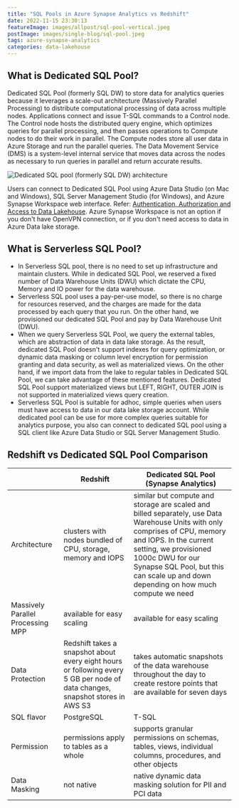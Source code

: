 ```yaml
---
title: "SQL Pools in Azure Synapse Analytics vs Redshift"
date: 2022-11-15 23:30:13
featureImage: images/allpost/sql-pool-vertical.jpeg
postImage: images/single-blog/sql-pool.jpeg
tags: azure-synapse-analytics
categories: data-lakehouse
---
```


## What is Dedicated SQL Pool?

 Dedicated SQL Pool (formerly SQL DW) to store data for analytics queries because it leverages a scale-out architecture (Massively Parallel Processing) to distribute computational processing of data across multiple nodes. Applications connect and issue T-SQL commands to a Control node. The Control node hosts the distributed query engine, which optimizes queries for parallel processing, and then passes operations to Compute nodes to do their work in parallel. The Compute nodes store all user data in Azure Storage and run the parallel queries. The Data Movement Service (DMS) is a system-level internal service that moves data across the nodes as necessary to run queries in parallel and return accurate results. 

![Dedicated SQL pool (formerly SQL DW) architecture](https://docs.microsoft.com/en-us/azure/synapse-analytics/sql-data-warehouse/media/massively-parallel-processing-mpp-architecture/massively-parallel-processing-mpp-architecture.png)


Users can connect to Dedicated SQL Pool using Azure Data Studio (on Mac and Windows), SQL Server Management Studio (for Windows), and Azure Synapse Workspace web interface. Refer: [Authentication, Authorization and Access to Data Lakehouse](/Data-Lakehouse/Authentication,-Authorization-and-Access-to-Data-Lakehouse). Azure Synapse Workspace is not an option if you don't have OpenVPN connection, or if you don't need access to data in Azure Data lake storage. 

## What is Serverless SQL Pool?
* In Serverless SQL pool, there is no need to set up infrastructure and maintain clusters. While in dedicated SQL Pool, we reserved a fixed number of Data Warehouse Units (DWU) which dictate the CPU, Memory and IO power for the data warehouse.
* Serverless SQL pool uses a pay-per-use model, so there is no charge for resources reserved, and the charges are made for the data processed by each query that you run. On the other hand, we provisioned our dedicated SQL Pool and pay by Data Warehouse Unit (DWU). 
* When we query Serverless SQL Pool, we query the external tables, which are abstraction of data in data lake storage. As the result, dedicated SQL Pool doesn't support indexes for query optimization, or dynamic data masking or column level encryption for permission granting and data security, as well as materialized views. On the other hand, if we import data from the lake to regular tables in Dedicated SQL Pool, we can take advantage of these mentioned features. Dedicated SQL Pool support materialized views but LEFT, RIGHT, OUTER JOIN is not supported in materialized views query creation.
* Serverless SQL Pool is suitable for adhoc, simple queries when users must have access to data in our data lake storage account. While dedicated pool can be use for more complex queries suitable for analytics purpose, you also can connect to dedicated SQL pool using a SQL client like Azure Data Studio or SQL Server Management Studio. 


## Redshift vs Dedicated SQL Pool Comparison

|  |Redshift  | Dedicated SQL Pool (Synapse Analytics) |
|--|--|--|
|Architecture | clusters with nodes bundled of CPU, storage, memory and IOPS | similar but compute and storage are scaled and billed separately, use Data Warehouse Units with only comprises of CPU, memory and IOPS. In the current setting, we provisioned 1000c DWU for our Synapse SQL Pool, but this can scale up and down depending on how much compute we need |
|Massively Parallel Processing MPP  | available for easy scaling| available for easy scaling  |
| Data Protection | Redshift takes a snapshot about every eight hours or following every 5 GB per node of data changes, snapshot stores in AWS S3 | takes automatic snapshots of the data warehouse throughout the day to create restore points that are available for seven days |
| SQL flavor | PostgreSQL  | T-SQL |
| Permission |permissions apply to tables as a whole  | supports granular permissions on schemas, tables, views, individual columns, procedures, and other objects|
| Data Masking | not native | native dynamic data masking solution for PII and PCI data |